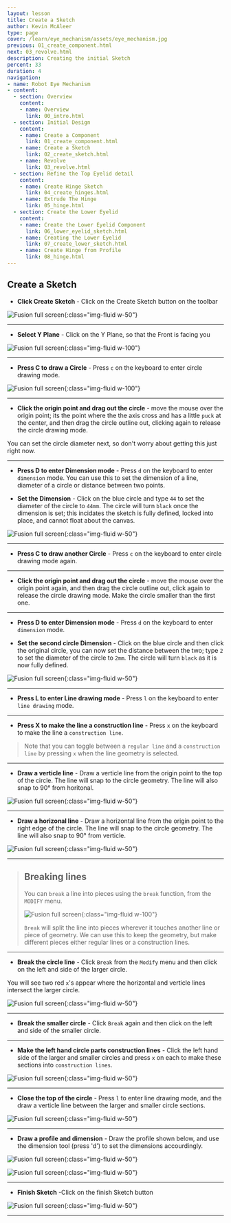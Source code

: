 ```yaml
---
layout: lesson
title: Create a Sketch
author: Kevin McAleer
type: page
cover: /learn/eye_mechanism/assets/eye_mechanism.jpg
previous: 01_create_component.html
next: 03_revolve.html
description: Creating the initial Sketch
percent: 33
duration: 4
navigation:
- name: Robot Eye Mechanism
- content:
  - section: Overview
    content:
    - name: Overview
      link: 00_intro.html
  - section: Initial Design
    content:
    - name: Create a Component
      link: 01_create_component.html
    - name: Create a Sketch
      link: 02_create_sketch.html
    - name: Revolve
      link: 03_revolve.html
  - section: Refine the Top Eyelid detail
    content:
    - name: Create Hinge Sketch
      link: 04_create_hinges.html
    - name: Extrude The Hinge
      link: 05_hinge.html
  - section: Create the Lower Eyelid
    content:
    - name: Create the Lower Eyelid Component
      link: 06_lower_eyelid_sketch.html
    - name: Creating the Lower Eyelid
      link: 07_create_lower_sketch.html
    - name: Create Hinge from Profile
      link: 08_hinge.html
---
```



## Create a Sketch

* **Click Create Sketch** - Click on the Create Sketch button on the toolbar

![Fusion full screen](assets/eye04.jpg){:class="img-fluid w-50"}

---

* **Select Y Plane** - Click on the Y Plane, so that the Front is facing you

![Fusion full screen](assets/eye05.jpg){:class="img-fluid w-100"}

---

* **Press C to draw a Circle** - Press `c` on the keyboard to enter circle drawing mode.

![Fusion full screen](assets/eye06.jpg){:class="img-fluid w-100"}

---

* **Click the origin point and drag out the circle** - move the mouse over the origin point; its the point where the the axis cross and has a little `puck` at the center, and then drag the circle outline out, clicking again to release the circle drawing mode.

You can set the circle diameter next, so don't worry about getting this just right now.

---

* **Press D to enter Dimension mode** - Press `d` on the keyboard to enter `dimension` mode. You can use this to set the dimension of a line, diameter of a circle or distance between two points.

* **Set the Dimension** - Click on the blue circle and type `44` to set the diameter of the circle to `44mm`. The circle will turn `black` once the dimension is set; this incidates the sketch is fully defined, locked into place, and cannot float about the canvas.

![Fusion full screen](assets/eye07.jpg){:class="img-fluid w-50"}

---

* **Press C to draw another Circle** - Press `c` on the keyboard to enter circle drawing mode again.

---

* **Click the origin point and drag out the circle** - move the mouse over the origin point again, and then drag the circle outline out, click again to release the circle drawing mode. Make the circle smaller than the first one.

---

* **Press D to enter Dimension mode** - Press `d` on the keyboard to enter `dimension` mode.

* **Set the second circle Dimension** - Click on the blue circle and then click the original circle, you can now set the distance between the two; type `2` to set the diameter of the circle to `2mm`. The circle will turn `black` as it is now fully defined.

![Fusion full screen](assets/eye08.jpg){:class="img-fluid w-50"}

---

* **Press L to enter Line drawing mode** - Press `l` on the keyboard to enter `line drawing` mode.

---

* **Press X to make the line a construction line** - Press `x` on the keyboard to make the line a `construction line`.

> Note that you can toggle between a `regular line` and a `construction line` by pressing `x` when the line geometry is selected.

---

* **Draw a verticle line** - Draw a verticle line from the origin point to the top of the circle. The line will snap to the circle geometry. The line will also snap to 90° from horitonal.

![Fusion full screen](assets/eye09.jpg){:class="img-fluid w-50"}

---

* **Draw a horizonal line** - Draw a horizontal line from the origin point to the right edge of the circle. The line will snap to the circle geometry. The line will also snap to 90° from verticle.

![Fusion full screen](assets/eye10.jpg){:class="img-fluid w-50"}

---

> ## Breaking lines
>
> You can `break` a line into pieces using the `break` function, from the `MODIFY` menu.
>
> ![Fusion full screen](assets/eye11.jpg){:class="img-fluid w-100"}
>
> `Break` will split the line into pieces wherever it touches another line or piece of geometry. We can use this to keep the geometry, but make different pieces either regular lines or a construction lines.
>

---

* **Break the circle line** - Click `Break` from the `Modify` menu and then click on the left and side of the larger circle.

You will see two red `x`'s appear where the horizontal and verticle lines intersect the larger circle.

![Fusion full screen](assets/eye12.jpg){:class="img-fluid w-50"}

---

* **Break the smaller circle** - Click `Break` again and then click on the left and side of the smaller circle.

---

* **Make the left hand circle parts construction lines** - Click the left hand side of the larger and smaller circles and press `x` on each to make these sections into `construction lines`.

![Fusion full screen](assets/eye13.jpg){:class="img-fluid w-50"}

---

* **Close the top of the circle** - Press `l` to enter line drawing mode, and the draw a verticle line between the larger and smaller circle sections.

![Fusion full screen](assets/eye14.jpg){:class="img-fluid w-50"}

---

* **Draw a profile and dimension** - Draw the profile shown below, and use the dimension tool (press 'd') to set the dimensions accourdingly.

![Fusion full screen](assets/eye15.jpg){:class="img-fluid w-50"}

![Fusion full screen](assets/eye16.jpg){:class="img-fluid w-50"}

---

* **Finish Sketch** -Click on the finish Sketch button

![Fusion full screen](assets/eye17.jpg){:class="img-fluid w-50"}

---

